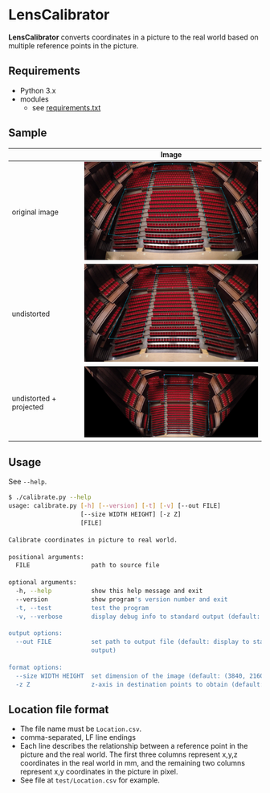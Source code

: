 
LensCalibrator
========================

__LensCalibrator__ converts coordinates in a picture to the real world based on multiple reference points in the picture.

Requirements
------------------------

- Python 3.x
- modules
    - see [requirements.txt](requirements.txt)


Sample
------------------------

|                | Image |
|----------------|-------|
| original image | <img src="documentation/example_original.png" width="480"/> |
| undistorted    | <img src="documentation/example_undistortion.png" width="480"/> |
| undistorted + projected | <img src="documentation/example_projection.png" width="480"/> |

Usage
------------------------

See `--help`.

```sh
$ ./calibrate.py --help
usage: calibrate.py [-h] [--version] [-t] [-v] [--out FILE]
                    [--size WIDTH HEIGHT] [-z Z]
                    [FILE]

Calibrate coordinates in picture to real world.

positional arguments:
  FILE                 path to source file

optional arguments:
  -h, --help           show this help message and exit
  --version            show program's version number and exit
  -t, --test           test the program
  -v, --verbose        display debug info to standard output (default: False)

output options:
  --out FILE           set path to output file (default: display to standard
                       output)

format options:
  --size WIDTH HEIGHT  set dimension of the image (default: (3840, 2160))
  -z Z                 z-axis in destination points to obtain (default: None)
```


Location file format
------------------------

- The file name must be `Location.csv`.
- comma-separated, LF line endings
- Each line describes the relationship between a reference point in the picture and the real world. The first three columns represent x,y,z coordinates in the real world in mm, and the remaining two columns represent x,y coordinates in the picture in pixel.
- See file at `test/Location.csv` for example.
